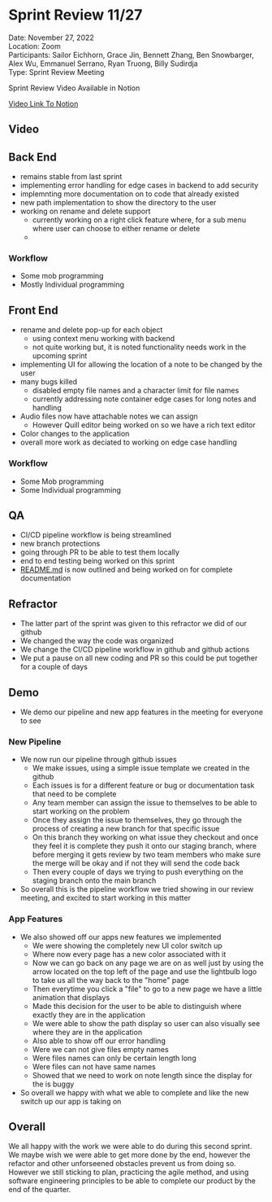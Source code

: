 # Sprint Review 11/27

Date: November 27, 2022 <br>
Location: Zoom <br>
Participants:
Sailor Eichhorn, Grace Jin, Bennett Zhang, Ben Snowbarger, Alex Wu, Emmanuel Serrano, Ryan Truong, Billy Sudirdja <br>
Type: Sprint Review Meeting <br>

Sprint Review Video Available in Notion

[Video Link To Notion](https://www.notion.so/Sprint-2-Review-11-27-edacb555c1f14117be27da8148bca3b2)

## Video

## Back End

- remains stable from last sprint
- implementing error handling for edge cases in backend to add security
- implemnting more documentation on to code that already existed
- new path implementation to show the directory to the user
- working on rename and delete support
  - currently working on a right click feature where, for a sub menu where user can choose to either rename or delete
  -

### Workflow

- Some mob programming
- Mostly Individual programming

## Front End

- rename and delete pop-up for each object
  - using context menu working with backend
  - not quite working but, it is noted functionality needs work in the upcoming sprint
- implementing UI for allowing the location of a note to be changed by the user
- many bugs killed
  - disabled empty file names and a character limit for file names
  - currently addressing note container edge cases for long notes and handling
- Audio files now have attachable notes we can assign
  - However Quill editor being worked on so we have a rich text editor
- Color changes to the application
- overall more work as deciated to working on edge case handling

### Workflow

- Some Mob programming
- Some Individual programming

## QA

- CI/CD pipeline workflow is being streamlined
- new branch protections
- going through PR to be able to test them locally
- end to end testing being worked on this sprint
- [README.md](http://README.md) is now outlined and being worked on for complete documentation
  
## Refractor

- The latter part of the sprint was given to this refractor we did of our github
- We changed the way the code was organized 
- We change the CI/CD pipeline workflow in github and github actions
- We put a pause on all new coding and PR so this could be put together for a couple of days

## Demo

- We demo our pipeline and new app features in the meeting for everyone to see

### New Pipeline
- We now run our pipeline through github issues
  - We make issues, using a simple issue template we created in the github
  - Each issues is for a different feature or bug or documentation task that need to be complete
  - Any team member can assign the issue to themselves to be able to start working on the problem
  - Once they assign the issue to themselves, they go through the process of creating a new branch for that specific issue
  - On this branch they working on what issue they checkout and once they feel it is complete they push it onto our staging branch, where before merging it gets review by two team members who make sure the merge will be okay and if not they will send the code back
  - Then every couple of days we trying to push everything on the staging branch onto the main branch
- So overall this is the pipeline workflow we tried showing in our review meeting, and excited to start working in this matter 

### App Features 
- We also showed off our apps new features we implemented 
    - We were showing the completely new UI color switch up
    - Where now every page has a new color associated with it
    - Now we can go back on any page we are on as well just by using the arrow located on the top left of the page and use the lightbulb logo to take us all the way back to the "home" page
    - Then everytime you click a "file" to go to a new page we have a little animation that displays
    - Made this decision for the user to be able to distinguish where exactly they are in the application
    - We were able to show the path display so user can also visually see where they are in the application
    - Also able to show off our error handling 
    - Were we can not give files empty names
    - Were files names can only be certain length long
    - Were files can not have same names
    - Showed that we need to work on note length since the display for the is buggy
- So overall we happy with what we able to complete and like the new switch up our app is taking on 
  
## Overall 
We all happy with the work we were able to do during this second sprint. We maybe wish we were able to get more done by the end, however the refactor and other unforseened obstacles prevent us from doing so. However we still sticking to plan, practicing the agile method, and using software engineering principles to be able to complete our product by the end of the quarter.
